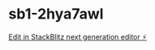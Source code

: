 # sb1-2hya7awl

[Edit in StackBlitz next generation editor ⚡️](https://stackblitz.com/~/github.com/Bhaskarjyoti-Borah/sb1-2hya7awl)